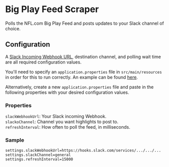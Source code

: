 # Big Play Feed Scraper

Polls the NFL.com Big Play Feed and posts updates to your Slack channel of choice.

## Configuration

A [Slack Incoming Webhook URL](https://my.slack.com/services/new/incoming-webhook/), destination channel, and polling wait time are 
all required configuration values.

You'll need to specify an `application.properties` file in `src/main/resources` in order
for this to run correctly. An example can be found [here](https://github.com/twbarber/big-play-scraper/blob/master/src/main/resources/application.properties.example).

Alternatively, create a new `application.properties` file and paste in the following properties
with your desired configuration values. 

### Properties

`slackWebhookUrl`: Your Slack incoming Webhook.  
`slackoChannel`: Channel you want highlights to post to.  
`refreshInterval`: How often to poll the feed, in milliseconds.

### Sample

```
settings.slackWebhookUrl=https://hooks.slack.com/services/.../.../...
settings.slackChannel=general
settings.refreshInterval=15000
```
